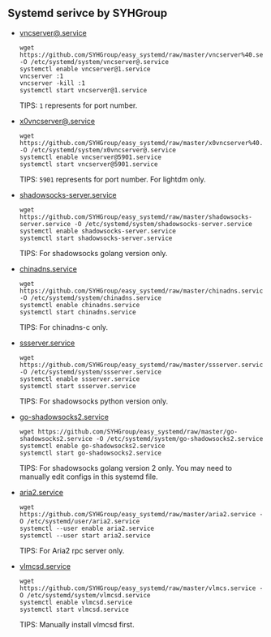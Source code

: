 ## Systemd serivce by SYHGroup  

 * [vncserver@.service](https://github.com/SYHGroup/easy_systemd/blob/master/vncserver%40.service)
   ```
   wget https://github.com/SYHGroup/easy_systemd/raw/master/vncserver%40.service -O /etc/systemd/system/vncserver@.service
   systemctl enable vncserver@1.service
   vncserver :1
   vncserver -kill :1
   systemctl start vncserver@1.service
   ```
   TIPS: `1` represents for port number.

 * [x0vncserver@.service](https://github.com/SYHGroup/easy_systemd/blob/master/x0vncserver%40.service)
   ```
   wget https://github.com/SYHGroup/easy_systemd/raw/master/x0vncserver%40.service -O /etc/systemd/system/x0vncserver@.service
   systemctl enable vncserver@5901.service
   systemctl start vncserver@5901.service
   ```
   TIPS: `5901` represents for port number. For lightdm only.

 * [shadowsocks-server.service](https://github.com/SYHGroup/easy_systemd/blob/master/shadowsocks-server.service)
   ```
   wget https://github.com/SYHGroup/easy_systemd/raw/master/shadowsocks-server.service -O /etc/systemd/system/shadowsocks-server.service
   systemctl enable shadowsocks-server.service
   systemctl start shadowsocks-server.service
   ```
   TIPS: For shadowsocks golang version only.

 * [chinadns.service](https://github.com/SYHGroup/easy_systemd/blob/master/chinadns.service)
   ```
   wget https://github.com/SYHGroup/easy_systemd/raw/master/chinadns.service -O /etc/systemd/system/chinadns.service
   systemctl enable chinadns.service
   systemctl start chinadns.service
   ```
   TIPS: For chinadns-c only.

 * [ssserver.service](https://github.com/SYHGroup/easy_systemd/blob/master/ssserver.service)
   ```
   wget https://github.com/SYHGroup/easy_systemd/raw/master/ssserver.service -O /etc/systemd/system/ssserver.service
   systemctl enable ssserver.service
   systemctl start ssserver.service
   ```
   TIPS: For shadowsocks python version only.

* [go-shadowsocks2.service](https://github.com/SYHGroup/easy_systemd/blob/master/go-shadowsocks2.service)
   ```
   wget https://github.com/SYHGroup/easy_systemd/raw/master/go-shadowsocks2.service -O /etc/systemd/system/go-shadowsocks2.service
   systemctl enable go-shadowsocks2.service
   systemctl start go-shadowsocks2.service
   ```
   TIPS: For shadowsocks golang version 2 only. You may need to manually edit configs in this systemd file.

* [aria2.service](https://github.com/SYHGroup/easy_systemd/blob/master/aria2.service)
   ```
   wget https://github.com/SYHGroup/easy_systemd/raw/master/aria2.service -O /etc/systemd/user/aria2.service
   systemctl --user enable aria2.service
   systemctl --user start aria2.service
   ```
   TIPS: For Aria2 rpc server only.

* [vlmcsd.service](https://github.com/SYHGroup/easy_systemd/blob/master/vlmcsd.service)
   ```
   wget https://github.com/SYHGroup/easy_systemd/raw/master/vlmcs.service -O /etc/systemd/system/vlmcsd.service
   systemctl enable vlmcsd.service
   systemctl start vlmcsd.service
   ```
   TIPS: Manually install vlmcsd first.
